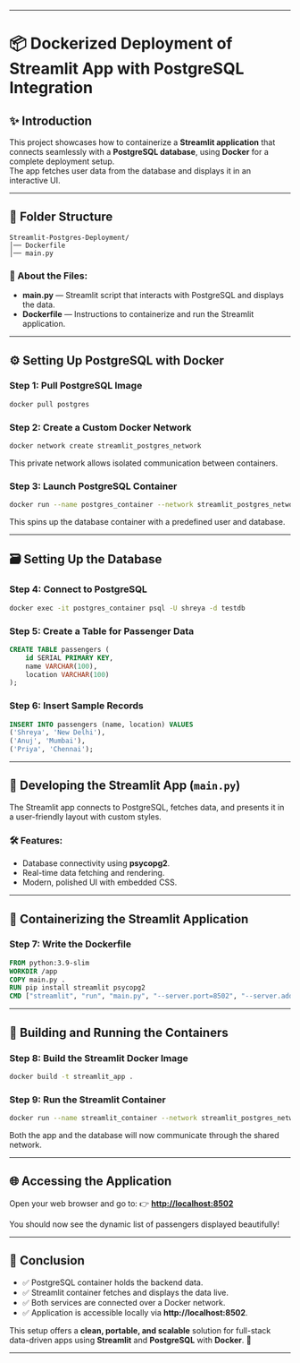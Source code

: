 

---

# 📦 Dockerized Deployment of Streamlit App with PostgreSQL Integration

## ✨ Introduction
This project showcases how to containerize a **Streamlit application** that connects seamlessly with a **PostgreSQL database**, using **Docker** for a complete deployment setup.  
The app fetches user data from the database and displays it in an interactive UI.

---

## 📂 Folder Structure
```
Streamlit-Postgres-Deployment/
│── Dockerfile
│── main.py
```

### 🧩 About the Files:
- **main.py** — Streamlit script that interacts with PostgreSQL and displays the data.
- **Dockerfile** — Instructions to containerize and run the Streamlit application.

---

## ⚙️ Setting Up PostgreSQL with Docker

### Step 1: Pull PostgreSQL Image
```bash
docker pull postgres
```

### Step 2: Create a Custom Docker Network
```bash
docker network create streamlit_postgres_network
```
This private network allows isolated communication between containers.

### Step 3: Launch PostgreSQL Container
```bash
docker run --name postgres_container --network streamlit_postgres_network -e POSTGRES_USER=shreya -e POSTGRES_PASSWORD=secret -e POSTGRES_DB=testdb -p 5432:5432 -d postgres
```
This spins up the database container with a predefined user and database.

---

## 🗃️ Setting Up the Database

### Step 4: Connect to PostgreSQL
```bash
docker exec -it postgres_container psql -U shreya -d testdb
```

### Step 5: Create a Table for Passenger Data
```sql
CREATE TABLE passengers (
    id SERIAL PRIMARY KEY,
    name VARCHAR(100),
    location VARCHAR(100)
);
```

### Step 6: Insert Sample Records
```sql
INSERT INTO passengers (name, location) VALUES
('Shreya', 'New Delhi'),
('Anuj', 'Mumbai'),
('Priya', 'Chennai');
```

---

## 🎨 Developing the Streamlit App (`main.py`)

The Streamlit app connects to PostgreSQL, fetches data, and presents it in a user-friendly layout with custom styles.

### 🛠 Features:
- Database connectivity using **psycopg2**.
- Real-time data fetching and rendering.
- Modern, polished UI with embedded CSS.

---

## 🐳 Containerizing the Streamlit Application

### Step 7: Write the Dockerfile
```dockerfile
FROM python:3.9-slim
WORKDIR /app
COPY main.py .
RUN pip install streamlit psycopg2
CMD ["streamlit", "run", "main.py", "--server.port=8502", "--server.address=0.0.0.0"]
```

---

## 🚀 Building and Running the Containers

### Step 8: Build the Streamlit Docker Image
```bash
docker build -t streamlit_app .
```

### Step 9: Run the Streamlit Container
```bash
docker run --name streamlit_container --network streamlit_postgres_network -p 8502:8502 -d streamlit_app
```
Both the app and the database will now communicate through the shared network.

---

## 🌐 Accessing the Application

Open your web browser and go to:
👉 **[http://localhost:8502](http://localhost:8502)**

You should now see the dynamic list of passengers displayed beautifully!

---

## 📝 Conclusion
- ✅ PostgreSQL container holds the backend data.
- ✅ Streamlit container fetches and displays the data live.
- ✅ Both services are connected over a Docker network.
- ✅ Application is accessible locally via **http://localhost:8502**.

This setup offers a **clean, portable, and scalable** solution for full-stack data-driven apps using **Streamlit** and **PostgreSQL** with **Docker**. 🚀

---


